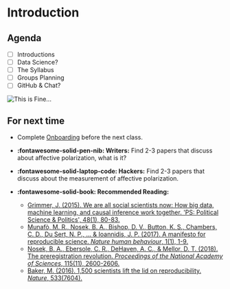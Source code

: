 # Introduction

## Agenda
- [ ] Introductions
- [ ] Data Science?
- [ ] The Syllabus
- [ ] Groups Planning
- [ ] GitHub & Chat?

![This is Fine...](../images/fine.jpg)

## For next time

- Complete [Onboarding](../resources/onboarding.md) before the next class.
- **:fontawesome-solid-pen-nib: Writers:** Find 2-3 papers that discuss about affective polarization, what is it?
- **:fontawesome-solid-laptop-code: Hackers:** Find 2-3 papers that discuss about the measurement of affective polarization.

- **:fontawesome-solid-book: Recommended Reading:**
    - [Grimmer, J. (2015). We are all social scientists now: How big data, machine learning, and causal inference work together. 'PS: Political Science & Politics', 48(1), 80-83.](https://stanford.edu/~jgrimmer/bd_2.pdf)
    - [Munafò, M. R., Nosek, B. A., Bishop, D. V., Button, K. S., Chambers, C. D., Du Sert, N. P., ... & Ioannidis, J. P. (2017). A manifesto for reproducible science. *Nature human behaviour*, 1(1), 1-9.](https://www.nature.com/articles/s41562-016-0021)
    - [Nosek, B. A., Ebersole, C. R., DeHaven, A. C., & Mellor, D. T. (2018). The preregistration revolution. *Proceedings of the National Academy of Sciences*, 115(11), 2600-2606.](https://www.pnas.org/content/115/11/2600.full)
    - [Baker, M. (2016). 1,500 scientists lift the lid on reproducibility. *Nature*, 533(7604).](https://www.nature.com/articles/533452a)

